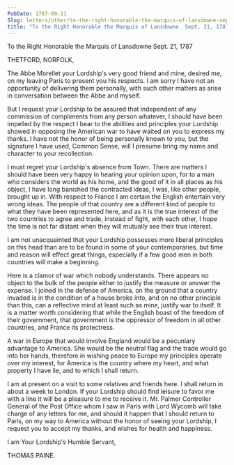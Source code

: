 ```yaml
---
PubDate: 1787-09-21
Slug: letters/other/to-the-right-honorable-the-marquis-of-lansdowne-sept-21-1787
title: "To the Right Honorable the Marquis of Lansdowne  Sept. 21, 1787"
---
```


   To the Right Honorable the Marquis of Lansdowne  Sept. 21, 1787

   THETFORD, NORFOLK,

   The Abbe Morellet your Lordship's very good friend and mine, desired me,
   on my leaving Paris to present you his respects. I am sorry I have not an
   opportunity of delivering them personally, with such other matters as
   arise in conversation between the Abbe and myself.

   But I request your Lordship to be assured that independent of any
   commission of compliments from any person whatever, I should have been
   impelled by the respect I bear to the abilities and principles your
   Lordship showed in opposing the American war to have waited on you to
   express my thanks. I have not the honor of being personally known to you,
   but the signature I have used, Common Sense, will I presume bring my name
   and character to your recollection.

   I must regret your Lordship's absence from Town. There are matters I
   should have been very happy in hearing your opinion upon, for to a man who
   considers the world as his home, and the good of it in all places as his
   object, I have long banished the contracted ideas, I was, like other
   people, brought up in. With respect to France I am certain the English
   entertain very wrong ideas. The people of that country are a different
   kind of people to what they have been represented here, and as it is the
   true interest of the two countries to agree and trade, instead of fight,
   with each other, I hope the time is not far distant when they will
   mutually see their true interest.

   I am not unacquainted that your Lordship possesses more liberal principles
   on this head than are to be found in some of your contemporaries, but time
   and reason will effect great things, especially if a few good men in both
   countries will make a beginning.

   Here is a clamor of war which nobody understands. There appears no object
   to the bulk of the people either to justify the measure or answer the
   expense. I joined in the defense of America, on the ground that a country
   invaded is in the condition of a house broke into, and on no other
   principle than this, can a reflective mind at least such as mine, justify
   war to itself. It is a matter worth considering that while the English
   boast of the freedom of their government, that government is the oppressor
   of freedom in all other countries, and France its protectress.

   A war in Europe that would involve England would be a pecuniary advantage
   to America. She would be the neutral flag and the trade would go into her
   hands, therefore in wishing peace to Europe my principles operate over my
   interest, for America is the country where my heart, and what property I
   have lie, and to which I shall return.

   I am at present on a visit to some relatives and friends here. I shall
   return in about a week to London. If your Lordship should find leisure to
   favor me with a line it will be a pleasure to me to receive it. Mr. Palmer
   Controller General of the Post Office whom I saw in Paris with Lord Wycomb
   will take charge of any letters for me, and should it happen that I should
   return to Paris, on my way to America without the honor of seeing your
   Lordship, I request you to accept my thanks, and wishes for health and
   happiness.

   I am Your Lordship's Humble Servant,

   THOMAS PAINE.


